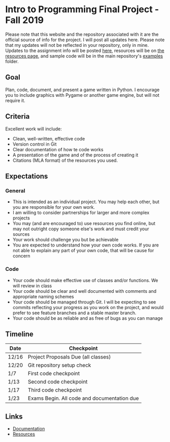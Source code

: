 # Intro to Programming Final Project - Fall 2019

Please note that this website and the repository associated with it are the official source of info for the project. I will post all updates here. Please note that my updates will not be reflected in your repository, only in mine. Updates to the assignment info will be posted [here](https://jgerstein.github.io/FinalProject19/), resources will be on [the resources page](https://jgerstein.github.io/FinalProject19/resources), and sample code will be in the main repository's [examples](https://github.com/jgerstein/FinalProject19/tree/master/examples) folder.

## Goal

Plan, code, document, and present a game written in Python. I encourage you to include graphics with Pygame or another game engine, but will not require it.

## Criteria

Excellent work will include:

* Clean, well-written, effective code
* Version control in Git
* Clear documentation of how te code works
* A presentation of the game and of the process of creating it
* Citations (MLA format) of the resources you used.

## Expectations

### General

* This is intended as an individual project. You may help each other, but you are responsible for your own work.
* I am willing to consider partnerships for larger and more complex projects
* You may (and are encouraged to) use resources you find online, but may not outright copy someone else's work and must credit your sources
* Your work should challenge you but be achievable
* You are expected to understand how your own code works. If you are not able to explain any part of your own code, that will be cause for concern

### Code

* Your code should make effective use of classes and/or functions. We will review in class
* Your code should be clear and well documented with comments and appropriate naming schemes
* Your code should be managed through Git. I will be expecting to see commits reflecting your progress as you work on the project, and would prefer to see feature branches and a stable master branch.
* Your code should be as reliable and as free of bugs as you can manage

## Timeline

Date  | Checkpoint
------|---------------------------------------------
12/16 | Project Proposals Due (all classes)
12/20 | Git repository setup check
1/7   | First code checkpoint
1/13  | Second code checkpoint
1/17  | Third code checkpoint
1/23  | Exams Begin. All code and documentation due

## Links

* [Documentation](documentation.md)
* [Resources](resources.md)
